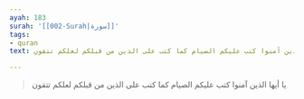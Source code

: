 ```yaml
---
ayah: 183
surah: '[[002-Surah|سورة]]'
tags:
- quran
text: يا أيها الذين آمنوا كتب عليكم الصيام كما كتب على الذين من قبلكم لعلكم تتقون

---
```

> يا أيها الذين آمنوا كتب عليكم الصيام كما كتب على الذين من قبلكم لعلكم تتقون
